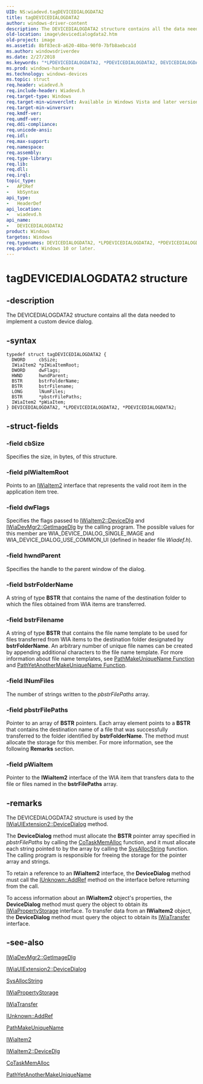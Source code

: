 ```yaml
---
UID: NS:wiadevd.tagDEVICEDIALOGDATA2
title: tagDEVICEDIALOGDATA2
author: windows-driver-content
description: The DEVICEDIALOGDATA2 structure contains all the data needed to implement a custom device dialog.
old-location: image\devicedialogdata2.htm
old-project: image
ms.assetid: 8bf83ec8-a620-48ba-90f0-7bfb8aebca1d
ms.author: windowsdriverdev
ms.date: 2/27/2018
ms.keywords: "*LPDEVICEDIALOGDATA2, *PDEVICEDIALOGDATA2, DEVICEDIALOGDATA2, DEVICEDIALOGDATA2 structure [Imaging Devices], LPDEVICEDIALOGDATA2, LPDEVICEDIALOGDATA2 structure pointer [Imaging Devices], PDEVICEDIALOGDATA2, PDEVICEDIALOGDATA2 structure pointer [Imaging Devices], UIExt_1afa7fd2-14a9-4997-81e7-0f00bbc55dd9.xml, image.devicedialogdata2, tagDEVICEDIALOGDATA2, wiadevd/DEVICEDIALOGDATA2, wiadevd/LPDEVICEDIALOGDATA2, wiadevd/PDEVICEDIALOGDATA2"
ms.prod: windows-hardware
ms.technology: windows-devices
ms.topic: struct
req.header: wiadevd.h
req.include-header: Wiadevd.h
req.target-type: Windows
req.target-min-winverclnt: Available in Windows Vista and later versions of the Windows operating systems.
req.target-min-winversvr: 
req.kmdf-ver: 
req.umdf-ver: 
req.ddi-compliance: 
req.unicode-ansi: 
req.idl: 
req.max-support: 
req.namespace: 
req.assembly: 
req.type-library: 
req.lib: 
req.dll: 
req.irql: 
topic_type:
-	APIRef
-	kbSyntax
api_type:
-	HeaderDef
api_location:
-	wiadevd.h
api_name:
-	DEVICEDIALOGDATA2
product: Windows
targetos: Windows
req.typenames: DEVICEDIALOGDATA2, *LPDEVICEDIALOGDATA2, *PDEVICEDIALOGDATA2
req.product: Windows 10 or later.
---
```


# tagDEVICEDIALOGDATA2 structure


## -description


The DEVICEDIALOGDATA2 structure contains all the data needed to implement a custom device dialog.


## -syntax


````
typedef struct tagDEVICEDIALOGDATA2 {
  DWORD     cbSize;
  IWiaItem2 *pIWiaItemRoot;
  DWORD     dwFlags;
  HWND      hwndParent;
  BSTR      bstrFolderName;
  BSTR      bstrFilename;
  LONG      lNumFiles;
  BSTR      *pbstrFilePaths;
  IWiaItem2 *pWiaItem;
} DEVICEDIALOGDATA2, *LPDEVICEDIALOGDATA2, *PDEVICEDIALOGDATA2;
````


## -struct-fields




### -field cbSize

Specifies the size, in bytes, of this structure.


### -field pIWiaItemRoot

Points to an <a href="http://go.microsoft.com/fwlink/p/?linkid=121992">IWiaItem2</a> interface that represents the valid root item in the application item tree.


### -field dwFlags

Specifies the flags passed to <a href="http://go.microsoft.com/fwlink/p/?linkid=121993">IWiaItem2::DeviceDlg</a> and <a href="http://go.microsoft.com/fwlink/p/?linkid=121994">IWiaDevMgr2::GetImageDlg</a> by the calling program. The possible values for this member are WIA_DEVICE_DIALOG_SINGLE_IMAGE and WIA_DEVICE_DIALOG_USE_COMMON_UI (defined in header file <i>Wiadef.h</i>).


### -field hwndParent

Specifies the handle to the parent window of the dialog.


### -field bstrFolderName

A string of type <b>BSTR</b> that contains the name of the destination folder to which the files obtained from WIA items are transferred.


### -field bstrFilename

A string of type <b>BSTR</b> that contains the file name template to be used for files transferred from WIA items to the destination folder designated by <b>bstrFolderName</b>. An arbitrary number of unique file names can be created by appending additional characters to the file name template. For more information about file name templates, see <a href="http://go.microsoft.com/fwlink/p/?linkid=121995">PathMakeUniqueName Function</a> and <a href="http://go.microsoft.com/fwlink/p/?linkid=121996">PathYetAnotherMakeUniqueName Function</a>.


### -field lNumFiles

The number of strings written to the <i>pbstrFilePaths</i> array.


### -field pbstrFilePaths

Pointer to an array of <b>BSTR</b> pointers. Each array element points to a <b>BSTR</b> that contains the destination name of a file that was successfully transferred to the folder identified by <b>bstrFolderName</b>. The method must allocate the storage for this member. For more information, see the following <b>Remarks</b> section.


### -field pWiaItem

Pointer to the <b>IWiaItem2</b> interface of the WIA item that transfers data to the file or files named in the <b>bstrFilePaths</b> array.


## -remarks



The DEVICEDIALOGDATA2 structure is used by the <a href="https://msdn.microsoft.com/library/windows/hardware/ff545053">IWiaUIExtension2::DeviceDialog</a> method.

The <b>DeviceDialog</b> method must allocate the <b>BSTR</b> pointer array specified in <i>pbstrFilePaths</i> by calling the <a href="http://go.microsoft.com/fwlink/p/?linkid=121997">CoTaskMemAlloc</a> function, and it must allocate each string pointed to by the array by calling the <a href="http://go.microsoft.com/fwlink/p/?linkid=121998">SysAllocString</a> function. The calling program is responsible for freeing the storage for the pointer array and strings.

To retain a reference to an <b>IWiaItem2</b> interface, the <b>DeviceDialog</b> method must call the <a href="http://go.microsoft.com/fwlink/p/?linkid=98432">IUnknown::AddRef</a> method on the interface before returning from the call.

To access information about an <b>IWiaItem2</b> object's properties, the <b>DeviceDialog</b> method must query the object to obtain its <a href="http://go.microsoft.com/fwlink/p/?linkid=122007">IWiaPropertyStorage</a> interface. To transfer data from an <b>IWiaItem2</b> object, the <b>DeviceDialog</b> method must query the object to obtain its <a href="http://go.microsoft.com/fwlink/p/?linkid=122008">IWiaTransfer</a> interface.




## -see-also

<a href="http://go.microsoft.com/fwlink/p/?linkid=121994">IWiaDevMgr2::GetImageDlg</a>



<a href="https://msdn.microsoft.com/library/windows/hardware/ff545053">IWiaUIExtension2::DeviceDialog</a>



<a href="http://go.microsoft.com/fwlink/p/?linkid=121998">SysAllocString</a>



<a href="http://go.microsoft.com/fwlink/p/?linkid=122007">IWiaPropertyStorage</a>



<a href="http://go.microsoft.com/fwlink/p/?linkid=122008">IWiaTransfer</a>



<a href="http://go.microsoft.com/fwlink/p/?linkid=98432">IUnknown::AddRef</a>



<a href="http://go.microsoft.com/fwlink/p/?linkid=121995">PathMakeUniqueName</a>



<a href="http://go.microsoft.com/fwlink/p/?linkid=121992">IWiaItem2</a>



<a href="http://go.microsoft.com/fwlink/p/?linkid=121993">IWiaItem2::DeviceDlg</a>



<a href="http://go.microsoft.com/fwlink/p/?linkid=121997">CoTaskMemAlloc</a>



<a href="http://go.microsoft.com/fwlink/p/?linkid=121996">PathYetAnotherMakeUniqueName</a>



 

 


